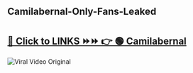 
 ## Camilabernal-Only-Fans-Leaked

# <h2><a href="https://clipsfans.com/Camilabernal&ref=git">🔗 Click to LINKS ⏩⏩ 👉 🟢 Camilabernal </a></h2>

<a href="https://clipsfans.com/Camilabernal&ref=git" rel="nofollow" data-target="animated-image.originalLink"><img src="https://i.ibb.co.com/xMMVF88/686577567.gif" alt="Viral Video Original" style="max-width: 100%; display: inline-block;" data-target="animated-image.originalImage"></a>
